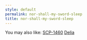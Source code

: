 ```yaml
---
style: default
permalink: nor-shall-my-sword-sleep
title: nor-shall-my-sword-sleep
---
```

You may also like:
[SCP-1460](http://scp-wiki.net/scp-1460)
[Delia](http://scp-wiki.net/delia)